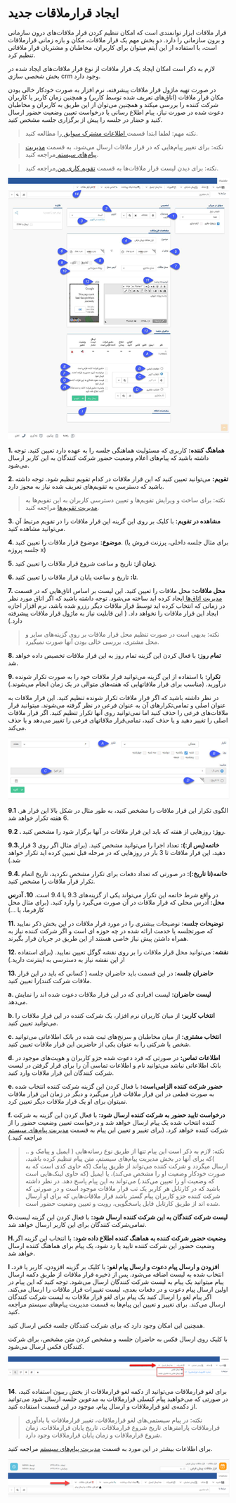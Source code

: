 #  ایجاد قرارملاقات جدید 

قرار ملاقات ابزار توانمندی است که امکان تنظیم کردن قرار ملاقات‌های درون سازمانی و برون سازمانی را دارد. دو بخش مهم یک قرار ملاقات، مکان و بازه زمانی قرارملاقات است، با استفاده از این آیتم میتوان برای کاربران، مخاطبان و مشتریان قرار ملاقاتی تنظیم کرد.

لازم به ذکر است امکان ایجاد یک قرار ملاقات از نوع قرار ملاقات‌های ایجاد شده در بخش شخصی سازی crm وجود دارد.

در صورت تهیه ماژول قرار ملاقات پیشرفته، نرم افزار به صورت خودکار خالی بودن مکان قرار ملاقات (اتاق‌های تعریف شده توسط کاربر) و همچنین زمان کاربر یا کاربران شرکت کننده را بررسی میکند و همچنین می‌توان از این طریق به کاربران و مخاطبان دعوت شده در صورت نیاز، پیام اطلاع رسانی یا درخواست تعیین وضعیت حضور ارسال کنید و حضار در جلسه را پیش از برگزاری جلسه مشخص کنید.

> نکته مهم: لطفا ابتدا قسمت[ اطلاعات مشترک سوابق ](https://github.com/1stco/PayamGostarDocs/blob/master/Help/Integrated-bank/Database/Records/Joint-record-information/Joint-record-information.md)را مطالعه کنید.


> نکته: برای تغییر پیام‌هایی که در قرار ملاقات ارسال می‌شود، به قسمت [مدیریت پیام‌های سیستم ](https://github.com/1stco/PayamGostarDocs/blob/master/Help/Basic-Information/Manage-system-messages/Manage-system-messages.md)مراجعه کنید.

> نکته: برای دیدن لیست قرار ملاقات‌ها به قسمت [تقویم کاری من ](https://github.com/1stco/PayamGostarDocs/blob/master/Help/Customer-relationship-management/My-work-calendar/My-work-calendar.md)مراجعه کنید.

![](NewMeeting.png)


**1. هماهنگ کننده:** کاربری که مسئولیت هماهنگی جلسه را به عهده دارد تعیین کنید. توجه داشته باشید که پیام‌های اعلام وضعیت حضور شرکت کنندگان به این کاربر ارسال می‌شود.

**2. تقویم:** می‌توانید تعیین کنید که این قرار ملاقات در کدام تقویم تنظیم شود. توجه داشته باشید که دسترسی به تقویم‌های تعریف شده نیاز به مجوز دارد.
 
> نکته: برای ساخت و ویرایش تقویم‌ها و تعیین دسترسی کاربران به این تقویم‌ها به[ مدیریت تقویم‌ها](https://github.com/1stco/PayamGostarDocs/blob/master/Help/Basic-Information/Calendar-management/Calendar-management.md) مراجعه کنید.

**3. مشاهده در تقویم:** با کلیک بر روی این گزینه این قرار ملاقات را در تقویم مرتبط آن می‌توانید مشاهده کنید.

**4. موضوع:** موضوع قرار ملاقات را تعیین کنید. (برای مثال جلسه داخلی، پرزنت فروش یا جلسه پروژه x)

**5. زمان از:** تاریخ و ساعت شروع قرار ملاقات را تعیین کنید.

**6. تا:** تاریخ و ساعت پایان قرار ملاقات را تعیین کنید.

**7. محل ملاقات:** محل ملاقات را تعیین کنید. این لیست بر اساس اتاق‌هایی که در قسمت[ مدیریت اتاق‌ها ](https://github.com/1stco/PayamGostarDocs/blob/master/Help/Basic-Information/Room-management/Room-management.md)ایجاد کرده اید ساخته می‌شود. توجه داشته باشید که اگر اتاق مورد نظر در زمانی که انتخاب کرده اید توسط قرار ملاقات دیگر رزرو شده باشد، نرم افزار اجازه ایجاد این قرار ملاقات را نخواهد داد. ( این قابلیت نیاز به ماژول قرار ملاقات پیشرفته دارد.)

> نکته: بدیهی است در صورت تنظیم محل قرار ملاقات بر روی گزینه‌های سایر و محل مشتری، بررسی خالی بودن آنها صورت نمیگیرد.

**8. تمام روز:** با فعال کردن این گزینه تمام روز به این قرار ملاقات تخصیص داده خواهد شد.

**9. تکرار:** با استفاده از این گزینه می‌توانید قرار ملاقات خود را به صورت تکرار شونده درآورید. (مناسب برای قرار ملاقاتهایی که هفته‌های متوالی در یک زمان انجام می‌شوند.)

در نظر داشته باشید که اگر قرار ملاقات تکرار شونده تنظیم کنید. این قرار ملاقات به عنوان اصلی و تمامی‌تکرارهای آن به عنوان فرعی در نظر گرفته می‌شوند. میتوانید قرار ملاقات‌های فرعی را حذف کنید اما نمی‌توانید روی آنها تکرار تنظیم کنید. اگر قرار ملاقات اصلی را تغییر دهید و یا حذف کنید، تمامی‌قرار ملاقاتهای فرعی را تغییر می‌دهد و یا حذف می‌کند.

![](NewMeeting1.jpg)


**9.1** .الگوی تکرار این قرار ملاقات را مشخص کنید، به طور مثال در شکل بالا این قرار هر 6 هفته تکرار خواهد شد.

**9.2 . روز:** روزهایی از هفته که باید این قرار ملاقات در آنها برگزار شود را مشخص کنید.

**9.3.خاتمه(پس از:):** تعداد اجرا را می‌توانید مشخص کنید. (برای مثال اگر روی 3 قرار دهید، این قرار ملاقات تا 3 بار در روزهایی که در مرحله قبل تعیین کرده اید تکرار خواهد شد.)

**9.4. خاتمه(تا تاریخ:):** در صورتی که تعداد دفعات برای تکرار مشخص نکردید، تاریخ اتمام تکرار قرار ملاقات را مشخص کنید.

در واقع شرط خاتمه این تکرار می‌تواند یکی از گزینه‌های 9.3 یا 9.4 است.
**10. آدرس محل:** آدرس محلی که قرار ملاقات در آن صورت می‌گیرد را وارد کنید. (برای مثال محل کارفرما، یا ...)

**11. توضیحات جلسه:**  توضیحات بیشتری را در مورد قرار ملاقات در این بخش ذکر نمایید که صورتجلسه یا خدمت ارائه شده در چه حوزه ای است و اگر شرکت کننده نیاز به همراه داشتن پیش نیاز خاصی هستند از این طریق در جریان قرار بگیرند.

**12. نقشه:** می‌توانید محل قرار ملاقات را بر روی نقشه گوگل تعیین نمایید. (برای استفاده از این نقشه نیاز به دسترسی به اینترنت دارید.)

**13. حاضران جلسه:** در این قسمت باید حاضران جلسه ( کسانی که باید در این قرار ملاقات شرکت کنند)را تعیین کنید.

 **a. لیست حاضران:** لیست افرادی که در این قرار ملاقات دعوت شده اند را نمایش می‌دهد.

 **b. انتخاب کاربر:** از میان کاربران نرم افزار، یک شرکت کننده در این قرار ملاقات را می‌توانید تعیین کنید.

 **c. انتخاب مشتری:** از میان مخاطبان و سرنخ‌های ثبت شده در بانک اطلاعاتی می‌توانید شخص یا شرکتی را به عنوان یکی از حاضرین این قرار ملاقات تعیین کنید.

 **d. اطلاعات تماس:** در صورتی که فرد دعوت شده جزو کاربران و هویت‌های موجود در بانک اطلاعاتی نباشد می‌توانید نام و اطلاعات تماسی آن را برای قرار گرفتن در لیست شرکت کنندگان این قرار ملاقات وارد کنید.

 **e. حضور شرکت کننده الزامی‌است:** با فعال کردن این گزینه شرکت کننده انتخاب شده به صورت قطعی در این قرار ملاقات قرار می‌گیرد و دیگر در زمان این قرار ملاقات نمیتوان برای او یک قرار ملاقات دیگر تعیین کرد.

 **f. درخواست تایید حضور به شرکت کننده ارسال شود:** با فعال کردن این گزینه به شرکت کننده انتخاب شده یک پیام ارسال خواهد شد و درخواست تعیین وضعیت حضور را از شرکت کننده خواهد کرد. (برای تغییر و تعیین این پیام به قسمت [مدیریت پیام‌های سیستم](https://github.com/1stco/PayamGostarDocs/blob/master/Help/Basic-Information/Manage-system-messages/Manage-system-messages.md) مراجعه کنید.)
 
> نکته: لازم به ذکر است این پیام تنها از طریق نوع رسانه‌هایی ( ایمیل و پیامک و .. )که برای آنها در بخش مدیریت پیام‌های سیستم، متن پیام تنظیم کرده باشید، ارسال میگردد  و شرکت کننده می‌تواند از طریق پیامک (که حاوی کدی است که به صورت خودکار وضعیت او را مشخص می‌کند)، یا ایمیل (که حاوی لینک‌هایی است که وضعیت او را تعیین می‌کند.) می‌تواند به این پیام پاسخ دهد. در نظر داشته باشید که در کارتابل هر کاربر یک تب قرار ملاقات موجود است و در صورتی که شرکت کننده جزو کاربران پیام گستر باشد قرار ملاقات‌هایی که برای او ارسال شده اند از طریق کارتابل قابل پاسخگویی، رویت و تعیین وضعیت حضور است.
 
  **G.لیست شرکت کنندگان به این شرکت کننده ارسال شود:** با فعال کردن این گزینه لیست تمامی‌شرکت کنندگان برای این کاربر ارسال خواهد شد.

 **H.وضعیت حضور شرکت کننده به هماهنگ کننده اطلاع داده شود:** با انتخاب این گزینه اگر وضعیت حضور این شرکت کننده تایید یا رد شود، یک پیام برای هماهنگ کننده ارسال خواهد شد.

 **I .افزودن و ارسال پیام دعوت و ارسال پیام لغو:** با کلیک بر گزینه افزودن، کاربر یا فرد انتخاب شده به لیست اضافه می‌شود. پس از ذخیره قرار ملاقات از طریق دکمه ارسال پیام میتوانید یک پیام به لیست شرکت کنندگان ارسال می‌شود. توجه کنید که این پیام در اولین ارسال پیام دعوت و در دفعات بعدی، لیست تغییرات قرار ملاقات را ارسال می‌کند. اگر پیام لغو را ارسال کنید یک پیام برای لغو قرار ملاقات به لیست شرکت کنندگان ارسال می‌کند. برای تغییر و تعیین این پیام‌ها به قسمت مدیریت پیام‌های سیستم مراجعه کنید.

همچنین این امکان وجود دارد که برای شرکت کنندگان جلسه فکس ارسال کنید.

با کلیک روی ارسال فکس به حاضران جلسه و مشخص کردن متن مشخص، برای شرکت کنندگان فکس ارسال می‌شود.

![](NewMeeting2.png)

**14**. برای لغو قرارملاقات می‌توانید از دکمه لغو قرارملاقات از بخش ریبون استفاده کنید، در صورتی که می‌خواهید پیام کنسلی قرارملاقات به مدعوین جلسه ارسال شود می‌توانید
 از دکمه‌ی لغو قرارملاقات و ارسال پیام، موجود در این قسمت استفاده کنید.
 
>  نکته: در پیام سیستمی‌های لغو قرارملاقات، تغییر قرارملاقات یا یادآوری قرارملاقات پارامترهای تاریخ شروع قرارملاقات، تاریخ پایان قرارملاقات، زمان شروع قرارملاقات و زمان پایان قرارملاقات وجود دارد.
 
برای اطلاعات بیشتر در این مورد به قسمت [مدیریت پیام‌های سیستم](https://github.com/1stco/PayamGostarDocs/blob/master/Help/Basic-Information/Manage-system-messages/Manage-system-messages.md) مراجعه کنید.

 ![](gharar.PNG)
 
 



